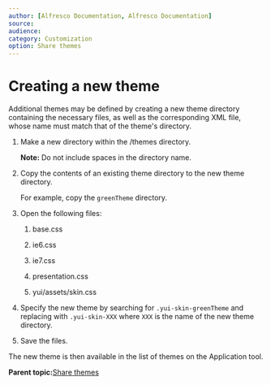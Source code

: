 ```yaml
---
author: [Alfresco Documentation, Alfresco Documentation]
source: 
audience: 
category: Customization
option: Share themes
---
```


# Creating a new theme

Additional themes may be defined by creating a new theme directory containing the necessary files, as well as the corresponding XML file, whose name must match that of the theme's directory.

1.  Make a new directory within the /themes directory.

    **Note:** Do not include spaces in the directory name.

2.  Copy the contents of an existing theme directory to the new theme directory.

    For example, copy the `greenTheme` directory.

3.  Open the following files:

    1.  base.css

    2.  ie6.css

    3.  ie7.css

    4.  presentation.css

    5.  yui/assets/skin.css

4.  Specify the new theme by searching for `.yui-skin-greenTheme` and replacing with `.yui-skin-XXX` where `XXX` is the name of the new theme directory.

5.  Save the files.


The new theme is then available in the list of themes on the Application tool.

**Parent topic:**[Share themes](../concepts/themes-intro.md)

